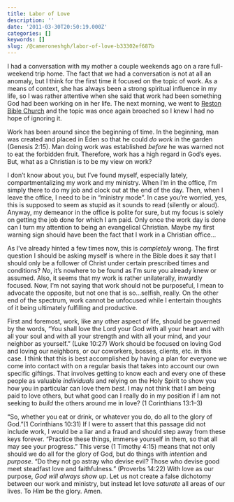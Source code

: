 ```yaml
---
title: Labor of Love
description: ''
date: '2011-03-30T20:50:19.000Z'
categories: []
keywords: []
slug: /@cameroneshgh/labor-of-love-b33302ef687b
---
```


I had a conversation with my mother a couple weekends ago on a rare full-weekend trip home. The fact that we had a conversation is not at all an anomaly, but I think for the first time it focused on the topic of work. As a means of context, she has always been a strong spiritual influence in my life, so I was rather attentive when she said that work had been something God had been working on in her life. The next morning, we went to [Reston Bible Church](http://www.restonbible.org/sermons/item/288-how-god-speaks) and the topic was once again broached so I knew I had no hope of ignoring it.

Work has been around since the beginning of time. In the beginning, man was created and placed in Eden so that he could _do work_ in the garden (Genesis 2:15). Man doing work was established _before_ he was warned not to eat the forbidden fruit. Therefore, work has a high regard in God’s eyes. But, what as a Christian is to be my view on work?

I don’t know about you, but I’ve found myself, especially lately, compartmentalizing my work and my ministry. When I’m in the office, I’m simply there to do my job and clock out at the end of the day. Then, when I leave the office, I need to be in “ministry mode”. In case you’re worried, yes, this is supposed to seem as stupid as it sounds to read (silently or aloud). Anyway, my demeanor in the office is polite for sure, but my focus is solely on getting the job done for which I am paid. Only once the work day is done can I turn my attention to being an evangelical Christian. Maybe my first warning sign should have been the fact that I work in a Christian office…

As I’ve already hinted a few times now, this is _completely_ wrong. The first question I should be asking myself is where in the Bible does it say that I should only be a follower of Christ under certain prescribed times and conditions? _No_, it’s nowhere to be found as I’m sure you already knew or assumed. Also, it seems that my work is rather unilaterally, inwardly focused. Now, I’m not saying that work should not be purposeful, I mean to advocate the opposite, but not one that is so…selfish, really. On the other end of the spectrum, work cannot be unfocused while I entertain thoughts of it being ultimately fulfilling and productive.

First and foremost, work, like any other aspect of life, should be governed by the words, “You shall love the Lord your God with all your heart and with all your soul and with all your strength and with all your mind, and your neighbor as yourself.” (Luke 10:27) Work should be focused on loving God and loving our neighbors, or our coworkers, bosses, clients, etc. in this case. I think that this is best accomplished by having a plan for everyone we come into contact with on a regular basis that takes into account our own specific giftings. That involves getting to know each and every one of these people as valuable _individuals_ and relying on the Holy Spirit to show you how you in particular can love them _best_. I may not think that I am being paid to love others, but what good can I really do in my position if I am not seeking to _build_ the others around me in love? (1 Corinthians 13:1–3)

“So, whether you eat or drink, or whatever you do, do all to the glory of God.”(1 Corinthians 10:31) If I were to assert that this passage did not include work, I would be a liar and a fraud and should step away from these keys forever. “Practice these things, immerse yourself in them, so that all may see your progress.” This verse (1 Timothy 4:15) means that not only should we do all for the glory of God, but do things with _intention_ and _purpose_. “Do they not go astray who devise evil? Those who devise good meet steadfast love and faithfulness.” (Proverbs 14:22) With love as our purpose, _God will always show up_. Let us not create a false dichotomy between our work and ministry, but instead let love _saturate_ all areas of our lives. To _Him_ be the glory. Amen.
